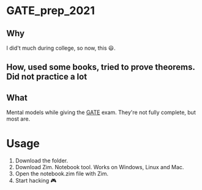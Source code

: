 # GATE_prep_2021

## Why
I did't much during college, so now, this 😃️.

## How, used some books, tried to prove theorems. Did not practice a lot

## What
Mental models while giving the [GATE](https://en.wikipedia.org/wiki/Graduate_Aptitude_Test_in_Engineering) exam.
They're not fully complete, but most are.

# Usage
1. Download the folder. 
2. Download Zim. Notebook tool. Works on Windows, Linux and Mac.
3. Open the notebook.zim file with Zim.
4. Start hacking 🎮️
